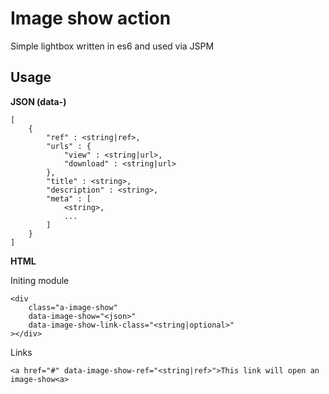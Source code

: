 # Image show action

Simple lightbox written in es6 and used via JSPM

## Usage


**JSON (data-)**

```
[
	{
		"ref" : <string|ref>,
		"urls" : {
			"view" : <string|url>,
			"download" : <string|url>
		},
		"title" : <string>,
		"description" : <string>,
		"meta" : [
			<string>,
			...
		]
	}
]
```

**HTML**

Initing module

```
<div
	class="a-image-show"
	data-image-show="<json>"
	data-image-show-link-class="<string|optional>"
></div>
```

Links

```
<a href="#" data-image-show-ref="<string|ref>">This link will open an image-show<a>
```
